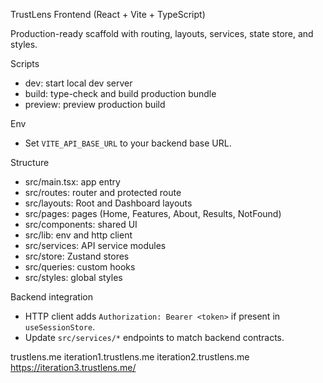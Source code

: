 TrustLens Frontend (React + Vite + TypeScript)

Production-ready scaffold with routing, layouts, services, state store, and styles.

Scripts
- dev: start local dev server
- build: type-check and build production bundle
- preview: preview production build

Env
- Set `VITE_API_BASE_URL` to your backend base URL.

Structure
- src/main.tsx: app entry
- src/routes: router and protected route
- src/layouts: Root and Dashboard layouts
- src/pages: pages (Home, Features, About, Results, NotFound)
- src/components: shared UI
- src/lib: env and http client
- src/services: API service modules
- src/store: Zustand stores
- src/queries: custom hooks
- src/styles: global styles

Backend integration
- HTTP client adds `Authorization: Bearer <token>` if present in `useSessionStore`.
- Update `src/services/*` endpoints to match backend contracts.

trustlens.me
iteration1.trustlens.me
iteration2.trustlens.me
https://iteration3.trustlens.me/
